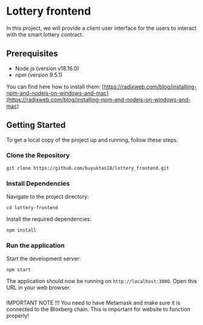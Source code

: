 # Lottery frontend

In this project, we will provide a client user interface for the users to interact with the smart lottery contract.

## Prerequisites

- Node.js (version v18.16.0)
- npm (version 9.5.1)

You can find here how to install them: [https://radixweb.com/blog/installing-npm-and-nodejs-on-windows-and-mac](https://radixweb.com/blog/installing-npm-and-nodejs-on-windows-and-mac)

## Getting Started

To get a local copy of the project up and running, follow these steps.

### Clone the Repository

`git clone https://github.com/buyuktas18/lottery_frontend.git`

### Install Dependencies

Navigate to the project directory:

`cd lottery-frontend`

Install the required dependencies:

`npm install`

### Run the application

Start the development server:

`npm start`

The application should now be running on `http://localhost:3000`. Open this URL in your web browser.

###

IMPORTANT NOTE !!!
You need to have Metamask and make sure  it is connected to the Bloxberg chain. This is important for website to function properly!



